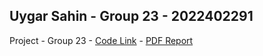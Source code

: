## Uygar Sahin - Group 23 - 2022402291

Project - Group 23 - [Code Link](htmlproject23.html) - 
[PDF Report](project23.pdf)
